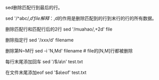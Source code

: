 sed删除匹配行到最后的行。

sed '/^abc/,$d' file
解释：,$d的作用是删除匹配到的行到末行的行的所有数据。

删除匹配行和匹配行后的2行
sed '/muahao/,+2d' file

删除指定行
sed '/xxx/d' filename

删除第N~M行
sed -i 'N,Md' filename # file的[N,M]行都被删除

每行末尾添加回车
sed '/$/a\\n' test.txt

在文件末尾添加eof
sed '$a\eof' test.txt